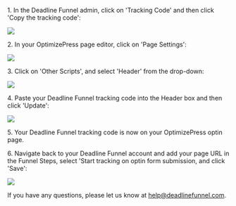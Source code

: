 1\. In the Deadline Funnel admin, click on 'Tracking Code' and then click 'Copy the tracking code':   

![](https://s3.amazonaws.com/helpscout.net/docs/assets/53974d6ce4b0c76107b109d1/images/5a7b84f70428634376cfec58/file-nCV9LRDZSb.png)

2\. In your OptimizePress page editor, click on 'Page Settings': 

![](https://s3.amazonaws.com/helpscout.net/docs/assets/53974d6ce4b0c76107b109d1/images/57b4893ec697917de37ce23f/file-2mvwqCtIxH.png)

3\. Click on 'Other Scripts', and select 'Header' from the drop-down: 

![](https://s3.amazonaws.com/helpscout.net/docs/assets/53974d6ce4b0c76107b109d1/images/57b48a68c697917de37ce246/file-bdLGipeCiD.png)

4\. Paste your Deadline Funnel tracking code into the Header box and then click 'Update': 

![](https://s3.amazonaws.com/helpscout.net/docs/assets/53974d6ce4b0c76107b109d1/images/57b48aa69033605754bf16a4/file-LkTh5iWBIn.png)

5\. Your Deadline Funnel tracking code is now on your OptimizePress optin page. 

6\. Navigate back to your Deadline Funnel account and add your page URL in the Funnel Steps, select 'Start tracking on optin form submission, and click 'Save': 

![](https://s3.amazonaws.com/helpscout.net/docs/assets/53974d6ce4b0c76107b109d1/images/5a948f91042863534055997a/file-K1YIgIaeH9.png)

If you have any questions, please let us know at
[help@deadlinefunnel.com](mailto:mailto:help@deadlinefunnel.com).

